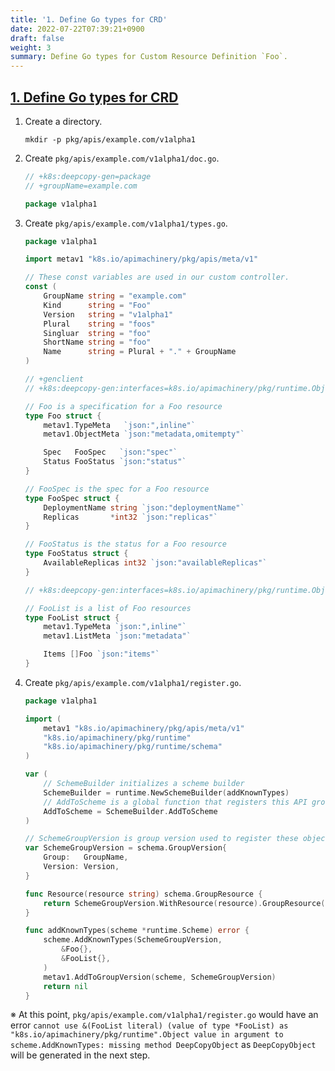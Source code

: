 ```yaml
---
title: '1. Define Go types for CRD'
date: 2022-07-22T07:39:21+0900
draft: false
weight: 3
summary: Define Go types for Custom Resource Definition `Foo`.
---
```


## [1. Define Go types for CRD](https://github.com/nakamasato/sample-controller/commit/064e063c17c9d29524b84cacbef4f445d9beea33)

1. Create a directory.

    ```
    mkdir -p pkg/apis/example.com/v1alpha1
    ```

1. Create `pkg/apis/example.com/v1alpha1/doc.go`.

    ```go
    // +k8s:deepcopy-gen=package
    // +groupName=example.com

    package v1alpha1
    ```
1. Create `pkg/apis/example.com/v1alpha1/types.go`.
    ```go
    package v1alpha1

    import metav1 "k8s.io/apimachinery/pkg/apis/meta/v1"

    // These const variables are used in our custom controller.
    const (
        GroupName string = "example.com"
        Kind      string = "Foo"
        Version   string = "v1alpha1"
        Plural    string = "foos"
        Singluar  string = "foo"
        ShortName string = "foo"
        Name      string = Plural + "." + GroupName
    )

    // +genclient
    // +k8s:deepcopy-gen:interfaces=k8s.io/apimachinery/pkg/runtime.Object

    // Foo is a specification for a Foo resource
    type Foo struct {
        metav1.TypeMeta   `json:",inline"`
        metav1.ObjectMeta `json:"metadata,omitempty"`

        Spec   FooSpec   `json:"spec"`
        Status FooStatus `json:"status"`
    }

    // FooSpec is the spec for a Foo resource
    type FooSpec struct {
        DeploymentName string `json:"deploymentName"`
        Replicas       *int32 `json:"replicas"`
    }

    // FooStatus is the status for a Foo resource
    type FooStatus struct {
        AvailableReplicas int32 `json:"availableReplicas"`
    }

    // +k8s:deepcopy-gen:interfaces=k8s.io/apimachinery/pkg/runtime.Object

    // FooList is a list of Foo resources
    type FooList struct {
        metav1.TypeMeta `json:",inline"`
        metav1.ListMeta `json:"metadata"`

        Items []Foo `json:"items"`
    }
    ```

1. Create `pkg/apis/example.com/v1alpha1/register.go`.

    ```go
    package v1alpha1

    import (
        metav1 "k8s.io/apimachinery/pkg/apis/meta/v1"
        "k8s.io/apimachinery/pkg/runtime"
        "k8s.io/apimachinery/pkg/runtime/schema"
    )

    var (
        // SchemeBuilder initializes a scheme builder
        SchemeBuilder = runtime.NewSchemeBuilder(addKnownTypes)
        // AddToScheme is a global function that registers this API group & version to a scheme
        AddToScheme = SchemeBuilder.AddToScheme
    )

    // SchemeGroupVersion is group version used to register these objects.
    var SchemeGroupVersion = schema.GroupVersion{
        Group:   GroupName,
        Version: Version,
    }

    func Resource(resource string) schema.GroupResource {
        return SchemeGroupVersion.WithResource(resource).GroupResource()
    }

    func addKnownTypes(scheme *runtime.Scheme) error {
        scheme.AddKnownTypes(SchemeGroupVersion,
            &Foo{},
            &FooList{},
        )
        metav1.AddToGroupVersion(scheme, SchemeGroupVersion)
        return nil
    }
    ```

※ At this point, `pkg/apis/example.com/v1alpha1/register.go` would have an error `cannot use &(FooList literal) (value of type *FooList) as "k8s.io/apimachinery/pkg/runtime".Object value in argument to scheme.AddKnownTypes: missing method DeepCopyObject` as `DeepCopyObject` will be generated in the next step.
